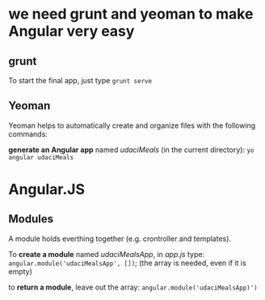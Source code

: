 # we need grunt and yeoman to make Angular very easy

## grunt
To start the final app, just type `grunt serve`

## Yeoman
Yeoman helps to automatically create and organize files with the following commands:

  **generate an Angular app** named _udaciMeals_ (in the current directory):
  `yo angular udaciMeals`

# Angular.JS

## Modules
A module holds everthing together (e.g. crontroller and templates).

To **create a module** named _udaciMealsApp_, in _app.js_ type:
`angular.module('udaciMealsApp', [])`;
(the array is needed, even if it is empty)

to **return a module**, leave out the array: `angular.module('udaciMealsApp)')`
